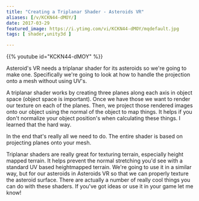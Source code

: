 ```yaml
---
title: "Creating a Triplanar Shader - Asteroids VR"
aliases: [/v/KCKN44-dMOY/]
date: 2017-03-29
featured_image: https://i.ytimg.com/vi/KCKN44-dMOY/mqdefault.jpg
tags: [ shader,unity3d ]

---
```


{{% youtube id="KCKN44-dMOY" %}}

Asteroid's VR needs a triplanar shader for its asteroids so we're going to make one. Specifically we're going to look at how to handle the projection onto a mesh without using UV's.

A triplanar shader works by creating three planes along each axis in object space (object space is important). Once we have those we want to render our texture on each of the planes. Then, we project those rendered images onto our object using the normal of the object to map things. It helps if you don't normalize your object position's when calculating these things. I learned that the hard way.

In the end that's really all we need to do. The entire shader is based on projecting planes onto your mesh.

Triplanar shaders are really great for texturing terrain, especially height mapped terrain. It helps prevent the normal stretching you'd see with a standard UV based heightmapped terrain. We're going to use it in a similar way, but for our asteroids in Asteroids VR so that we can properly texture the asteroid surface. There are actually a number of really cool things you can do with these shaders. If you've got ideas or use it in your game let me know!